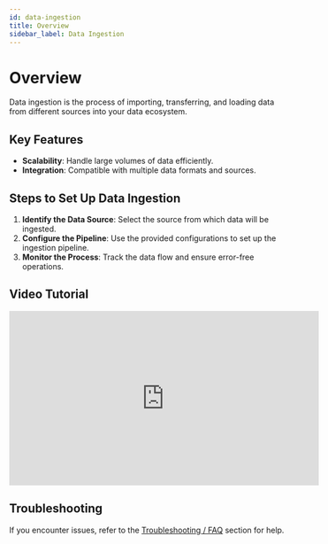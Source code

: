 ```yaml
---
id: data-ingestion
title: Overview
sidebar_label: Data Ingestion
---
```


# Overview

Data ingestion is the process of importing, transferring, and loading data from different sources into your data ecosystem.

## Key Features

- **Scalability**: Handle large volumes of data efficiently.
- **Integration**: Compatible with multiple data formats and sources.

## Steps to Set Up Data Ingestion

1. **Identify the Data Source**: Select the source from which data will be ingested.
2. **Configure the Pipeline**: Use the provided configurations to set up the ingestion pipeline.
3. **Monitor the Process**: Track the data flow and ensure error-free operations.

## Video Tutorial

<iframe 
  width="560" 
  height="315" 
  src="https://www.youtube.com/embed/Tja0L687vwo" 
  title="YouTube video player" 
  frameborder="0" 
  allow="accelerometer; autoplay; clipboard-write; encrypted-media; gyroscope; picture-in-picture" 
  allowfullscreen
></iframe>

## Troubleshooting

If you encounter issues, refer to the [Troubleshooting / FAQ](./troubleshooting-faq) section for help.
